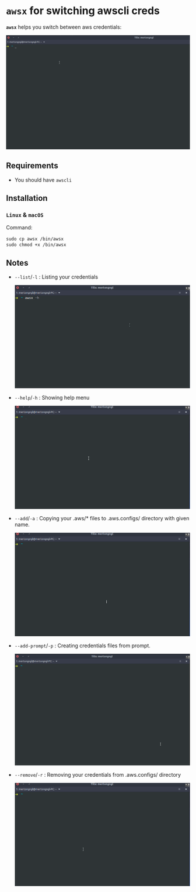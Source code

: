 # `awsx` for switching awscli creds


**`awsx`** helps you switch between aws credentials:

![awsx demo GIF](img/awsx.gif)

## Requirements

- You should have `awscli`

## Installation

### `Linux` & `macOS`

Command:

    sudo cp awsx /bin/awsx
    sudo chmod +x /bin/awsx

## Notes

- `--list`/`-l` : Listing your credentials

    ![awsx demo GIF](img/awsx_print.gif)

- `--help`/`-h` : Showing help menu

    ![awsx demo GIF](img/awsx_help.gif)

- `--add`/`-a` : Copying your .aws/* files to .aws.configs/ directory with given name.

    ![awsx demo GIF](img/awsx_add.gif)

- `--add-prompt`/`-p` : Creating credentials files from prompt.

    ![awsx demo GIF](img/awsx_prompt.gif)

- `--remove`/`-r` : Removing your credentials from .aws.configs/ directory

    ![awsx demo GIF](img/awsx_remove.gif)


